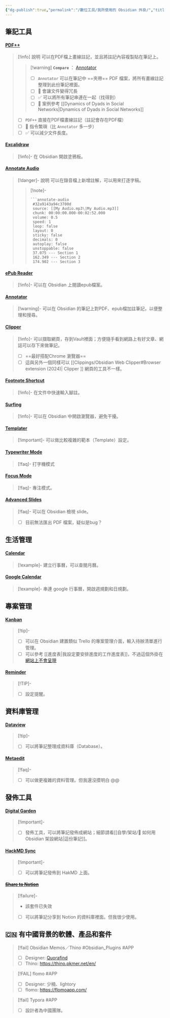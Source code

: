 ```yaml
---
{"dg-publish":true,"permalink":"/數位工具/我所使用的 Obsidian 外掛/","title":"我使用的 Obsidian 外掛","tags":["🎯學習歷程檔案","HackMD","Notion","📝數位工具交流beta","DigitalGarden","obsidian","self_learing","website_design"],"noteIcon":"3","updated":"2025-06-18T12:25:01.405+08:00"}
---
```



## 筆記工具



#### [PDF++](obsidian://show-plugin?id=pdf-plus)

> [!info] 說明
> 可以在PDF檔上畫線註記，並且將註記內容複製貼在筆記上。
> > [!warning] **`Compare`** ： [Annotator](obsidian://show-plugin?id=obsidian-annotator)
> > - [ ] `Annotator` 可以在筆記中 ==夾帶== PDF 檔案，將所有畫線註記整理到此份筆記裡面。
> > - [ ] 🚫 會讓文件變得冗長 
> > - [ ] ✅ 可以將所有筆記串連在一起（找得到）
> > - [ ] 📌 案例參考 [[Dynamics of Dyads in Social Networks\|Dynamics of Dyads in Social Networks]]
> 
> - [ ] `PDF++` 直接在PDF檔畫線註記（註記會存在PDF檔）
> - [ ] 🚫 指令繁瑣（比 `Annotator` 多一步） 
> - [ ] ✅ 可以減少文件長度。

#### [Excalidraw](obsidian://show-plugin?id=obsidian-excalidraw-plugin)

> [!info]- 
> 在 Obsidian 開啟塗鴉板。



#### [Annotate Audio](obsidian://show-plugin?id=annotate-audio)
> [!danger]- 說明
> 可以在錄音檔上新增註解，可以用來打逐字稿。
> > [!note]-
> > ```
> > ```annotate-audio
> >  #32a9143a94c3700d
> >  source: [[My Audio.mp3\|My Audio.mp3]]
> >  chunk: 00:00:00.000-00:02:52.000
> >  volume: 0.5
> >  speed: 1
> >  loop: false
> >  layout: 0
> >  sticky: false
> >  decimals: 0
> >  autoplay: false
> >  unstoppable: false
> >  37.075 --- Section 1
> >  162.349 --- Section 2
> >  174.902 --- Section 3
> >  ```
> >  

#### [ePub Reader](obsidian://show-plugin?id=obsidian-epub-plugin)

> [!info]- 
> 可以在 Obsidian 上閱讀epub檔案。

#### [Annotator](obsidian://show-plugin?id=obsidian-annotator)
> [!warning]- 
> 可以在 Obsidian 的筆記上對PDF、epub檔加註筆記，以便整理和搜尋。



#### [Clipper](obsidian://show-plugin?id=obsidian-clipper)
> [!info]- 
> 可以擷取網頁，存到Vault裡面；方便隨手看到網路上有好文章、網誌可以存下來做筆記。
> - [ ] ==最好搭配Chrome 瀏覽器==
> - [ ] 這與另外一個同樣可以 [[Clippings/Obsidian Web Clipper#Browser extension (2024)\| Clipper ]] 網頁的工具不一樣。


#### [Footnote Shortcut](obsidian://show-plugin?id=obsidian-footnotes)
> [!info]- 
> 在文件中快速輸入腳註。
  
#### [Surfing](obsidian://show-plugin?id=surfing)
> [!info]- 
> 可以在 Obsidian 中開啟瀏覽器，避免干擾。

#### [Templater](obsidian://show-plugin?id=templater-obsidian)
> [!important]- 
> 可以做比較複雜的範本（Template）設定。

#### [Typewriter Mode](obsidian://show-plugin?id=typewriter-mode)
> [!faq]- 
> 打字機模式

#### [Focus Mode](obsidian://show-plugin?id=obsidian-focus-mode)
> [!faq]- 
> 專注模式。


#### [Advanced Slides](obsidian://show-plugin?id=obsidian-advanced-slides)
> [!faq]- 
> 可以在 Obsidian 檢視 slide。
> - [ ] 目前無法匯出 PDF 檔案，疑似是bug？

## 生活管理

#### [Calendar](obsidian://show-plugin?id=calendar)
> [!example]- 
> 建立行事曆，可以查閱月曆。

#### [Google Calendar](obsidian://show-plugin?id=google-calendar)
> [!example]- 
> 串連 google 行事曆，開啟週規劃和日規劃。





## 專案管理

#### [Kanban](obsidian://show-plugin?id=obsidian-kanban)
> [!tip]- 
> - [ ] 可以在 Obsidian 建置類似 Trello 的專案管理介面，輸入待辦清單進行管理。
> - [ ] 可以參考 [[進度表\|我設定要安排進度的工作進度表]]，不過這個外掛在[網站上不會呈現](https://bravetree318.netlify.app/%E7%A4%BE%E6%9C%83%E5%A0%B1%E5%B0%8E%E5%B7%A5%E4%BD%9C%E9%9A%8A@0606/%E9%80%B2%E5%BA%A6%E8%A1%A8/)


#### [Reminder](obsidian://show-plugin?id=obsidian-reminder-plugin)
> [!TIP]- 
> - [ ] 設定提醒。

## 資料庫管理

#### [Dataview](obsidian://show-plugin?id=dataview)
> [!tip]- 
> - [ ] 可以將筆記整理成資料庫（Database）。

#### [Metaedit](obsidian://show-plugin?id=metaedit)
> [!faq]-  
> - [ ] 可以做更複雜的資料管理。但我還沒摸明白 @@



## 發佈工具

#### [Digital Garden](obsidian://show-plugin?id=digitalgarden)
> [!important]- 
> - [ ] 發佈工具，可以將筆記發佈成網站；細節請看[[自學/架站/🔖 如何用 Obsidian 架設網站\|這份筆記]]。

#### [HackMD Sync](obsidian://show-plugin?id=hackmd-sync)
> [!important]- 
> - [ ] 可以將筆記發佈到 HakMD 上面。

#### ~~[Share to Notion](obsidian://show-plugin?id=obsidian-to-notion)~~ 
> [!failure]- 
> - 該套件已失效
> - [ ] 可以將筆記分享到 Notion 的資料庫裡面。但我很少使用。




## 🇨🇳 有中國背景的軟體、產品和套件


> [!fail] Obsidian Memos／Thino #Obsidian_Plugins #APP
> - [ ] Designer: [Quorafind](https://github.com/Quorafind)
> - [ ] Thino: https://thino.pkmer.net/en/




> [!FAIL] flomo #APP
> - [ ] Designer:  少楠、lightory
> - [ ] flomo: https://flomoapp.com/



> [!fail] Typora #APP
> - [ ] 設計者為中國團隊。
